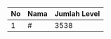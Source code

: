 | No | Nama            | Jumlah Level |
|----|-----------------|--------------|
| 1  | #    |    3538        |
